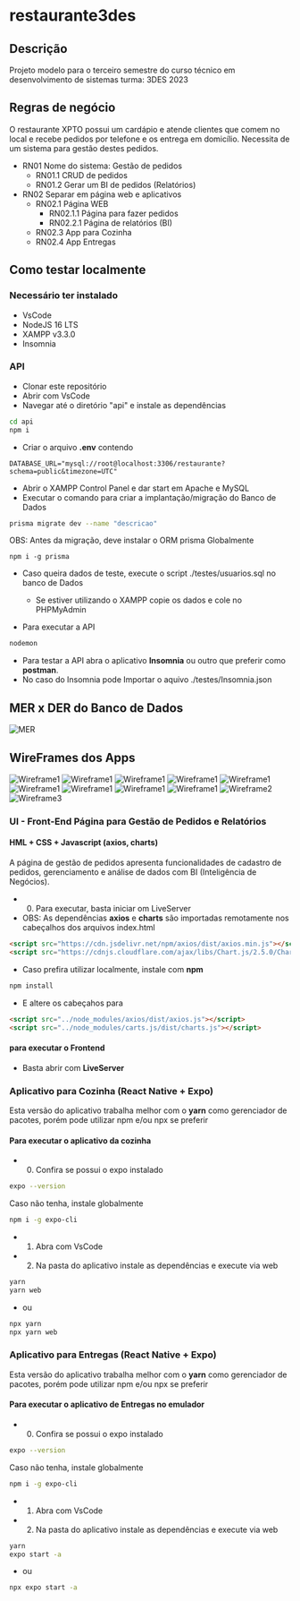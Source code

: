 # restaurante3des

## Descrição
Projeto modelo para o terceiro semestre do curso técnico em desenvolvimento de sistemas turma: 3DES 2023

## Regras de negócio

O restaurante XPTO possui um cardápio e atende clientes que comem no local e recebe pedidos por telefone e os entrega em domicílio. Necessita de um sistema para gestão destes pedidos.

- RN01 Nome do sistema: Gestão de pedidos
    - RN01.1 CRUD de pedidos
    - RN01.2 Gerar um BI de pedidos (Relatórios)
- RN02 Separar em página web e aplicativos
    - RN02.1 Página WEB
        - RN02.1.1 Página para fazer pedidos
        - RN02.2.1 Página de relatórios (BI)
    - RN02.3 App para Cozinha
    - RN02.4 App Entregas

## Como testar localmente
### Necessário ter instalado
- VsCode
- NodeJS 16 LTS
- XAMPP v3.3.0
- Insomnia
### API
- Clonar este repositório
- Abrir com VsCode
- Navegar até o diretório "api" e instale as dependências
```bash
cd api
npm i
```
- Criar o arquivo **.env** contendo
```env
DATABASE_URL="mysql://root@localhost:3306/restaurante?schema=public&timezone=UTC"
```
- Abrir o XAMPP Control Panel e dar start em Apache e MySQL
- Executar o comando para criar a implantação/migração do Banco de Dados
```bash
prisma migrate dev --name "descricao"
```
OBS: Antes da migração, deve instalar o ORM prisma Globalmente
```
npm i -g prisma
```
- Caso queira dados de teste, execute o script ./testes/usuarios.sql no banco de Dados
    - Se estiver utilizando o XAMPP copie os dados e cole no PHPMyAdmin

- Para executar a API
```bash
nodemon
```
- Para testar a API abra o aplicativo **Insomnia** ou outro que preferir como **postman**.
- No caso do Insomnia pode Importar o aquivo ./testes/Insomnia.json
## MER x DER do Banco de Dados
![MER](./documentos/der-conceitual.png)
## WireFrames dos Apps
![Wireframe1](./documentos/wireframe01.png)
![Wireframe1](./documentos/wireframe02.png)
![Wireframe1](./documentos/wireframe03.png)
![Wireframe1](./documentos/wireframe04.png)
![Wireframe1](./documentos/wireframe05.png)
![Wireframe1](./documentos/wireframe06.png)
![Wireframe1](./documentos/wireframe07.png)
![Wireframe1](./documentos/wireframe08.png)
![Wireframe1](./documentos/wireframe_apps_01.png)
![Wireframe2](./documentos/wireframe_apps_02.png)
![Wireframe3](./documentos/wireframe_apps_03.png)
### UI - Front-End Página para Gestão de Pedidos e Relatórios
#### HML + CSS + Javascript (axios, charts)
A página de gestão de pedidos apresenta funcionalidades de cadastro de pedidos, gerenciamento e análise de dados com BI (Inteligência de Negócios).
- 0. Para executar, basta iniciar om LiveServer
- OBS: As dependências **axios** e **charts** são importadas remotamente nos cabeçalhos dos arquivos index.html
```html
<script src="https://cdn.jsdelivr.net/npm/axios/dist/axios.min.js"></script>
<script src="https://cdnjs.cloudflare.com/ajax/libs/Chart.js/2.5.0/Chart.min.js"></script>
```
- Caso prefira utilizar localmente, instale com **npm**
```bash
npm install
```
- E altere os cabeçahos para
```html
<script src="../node_modules/axios/dist/axios.js"></script>
<script src="../node_modules/carts.js/dist/charts.js"></script>
```
#### para executar o Frontend
- Basta abrir com **LiveServer**

### Aplicativo para Cozinha (React Native + Expo)
Esta versão do aplicativo trabalha melhor com o **yarn** como gerenciador de pacotes, porém pode utilizar npm e/ou npx se preferir
#### Para executar o aplicativo da cozinha
- 0. Confira se possui o expo instalado
```bash
expo --version
```	
Caso não tenha, instale globalmente
```bash	
npm i -g expo-cli
```
- 1. Abra com VsCode
- 2. Na pasta do aplicativo instale as dependências e execute via web
```bash
yarn
yarn web
```
- ou
```bash
npx yarn
npx yarn web
```
### Aplicativo para Entregas (React Native + Expo)
Esta versão do aplicativo trabalha melhor com o **yarn** como gerenciador de pacotes, porém pode utilizar npm e/ou npx se preferir
#### Para executar o aplicativo de Entregas no emulador
- 0. Confira se possui o expo instalado
```bash
expo --version
```	
Caso não tenha, instale globalmente
```bash	
npm i -g expo-cli
```
- 1. Abra com VsCode
- 2. Na pasta do aplicativo instale as dependências e execute via web
```bash
yarn
expo start -a
```
- ou
```bash
npx expo start -a
```